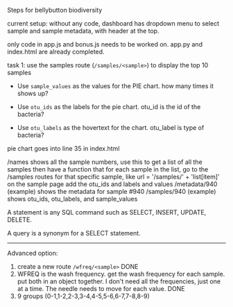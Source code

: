 Steps for bellybutton biodiversity

current setup: without any code, dashboard has dropdown menu to select sample
and sample metadata, with header at the top.

only code in app.js and bonus.js needs to be worked on. app.py and index.html
are already completed.

task 1:
use the samples route (`/samples/<sample>`) to display the top 10 samples

* Use `sample_values` as the values for the PIE chart. how many times it shows up?

* Use `otu_ids` as the labels for the pie chart. otu_id is the id of the bacteria?

* Use `otu_labels` as the hovertext for the chart. otu_label is type of bacteria?

pie chart goes into line 35 in index.html

/names shows all the sample numbers, use this to get a list of all the samples
  then have a function that for each sample in the list, go to the /samples routes
  for that specific sample, like url = '/samples/' + 'list[item]'
  on the sample page add the otu_ids and labels and values
/metadata/940 (example) shows the metadata for sample #940
/samples/940 (example) shows otu_ids, otu_labels, and sample_values

A statement is any SQL command such as SELECT, INSERT, UPDATE, DELETE.

A query is a synonym for a SELECT statement.

-----------------
Advanced option:

1) create a new route `/wfreq/<sample>` DONE
2) WFREQ is the wash frequency. get the wash frequency for each sample. put both
   in an object together. I don't need all the frequencies, just one at a time.
   The needle needs to move for each value. DONE
3) 9 groups (0-1,1-2,2-3,3-4,4-5,5-6,6-7,7-8,8-9)
